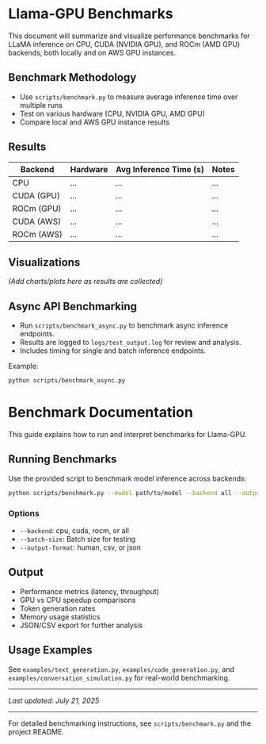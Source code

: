 # Llama-GPU Benchmarks

This document will summarize and visualize performance benchmarks for LLaMA inference on CPU, CUDA (NVIDIA GPU), and ROCm (AMD GPU) backends, both locally and on AWS GPU instances.

## Benchmark Methodology
- Use `scripts/benchmark.py` to measure average inference time over multiple runs
- Test on various hardware (CPU, NVIDIA GPU, AMD GPU)
- Compare local and AWS GPU instance results

## Results

| Backend      | Hardware         | Avg Inference Time (s) | Notes           |
|--------------|------------------|------------------------|-----------------|
| CPU          | ...              | ...                    | ...             |
| CUDA (GPU)   | ...              | ...                    | ...             |
| ROCm (GPU)   | ...              | ...                    | ...             |
| CUDA (AWS)   | ...              | ...                    | ...             |
| ROCm (AWS)   | ...              | ...                    | ...             |

## Visualizations

*(Add charts/plots here as results are collected)*

## Async API Benchmarking

- Run `scripts/benchmark_async.py` to benchmark async inference endpoints.
- Results are logged to `logs/test_output.log` for review and analysis.
- Includes timing for single and batch inference endpoints.

Example:
```bash
python scripts/benchmark_async.py
```

# Benchmark Documentation

This guide explains how to run and interpret benchmarks for Llama-GPU.

## Running Benchmarks

Use the provided script to benchmark model inference across backends:

```bash
python scripts/benchmark.py --model path/to/model --backend all --output-format json
```

### Options
- `--backend`: cpu, cuda, rocm, or all
- `--batch-size`: Batch size for testing
- `--output-format`: human, csv, or json

## Output
- Performance metrics (latency, throughput)
- GPU vs CPU speedup comparisons
- Token generation rates
- Memory usage statistics
- JSON/CSV export for further analysis

## Usage Examples
See `examples/text_generation.py`, `examples/code_generation.py`, and `examples/conversation_simulation.py` for real-world benchmarking.

---
_Last updated: July 21, 2025_

---

For detailed benchmarking instructions, see `scripts/benchmark.py` and the project README.
